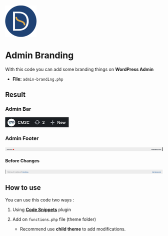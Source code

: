 <a href="https://github.com/TutoDS"><img src="../../images/daniel-sousa.png" alt="Daniel Sousa" width="100px" /></a>

# Admin Branding

With this code you can add some branding things on **WordPress Admin**

-   **File:** `admin-branding.php`

## Result

### Admin Bar

<a href="#">
<img src="../../images/admin-bar-icon.png" alt="Admin Bar (After)" />
</a>

### Admin Footer

<a href="#">
<img src="../../images/footer-after.png" alt="Admin Footer (After)" />
</a>

#### Before Changes

<a href="#">
<img src="../../images/footer-before.png" alt="Admin Footer (Before)" />
</a>

## How to use

You can use this code two ways :

1. Using **[Code Snippets](https://pt.wordpress.org/plugins/code-snippets/)** plugin
2. Add on `functions.php` file (theme folder)

    - Recommend use **child theme** to add modifications.
